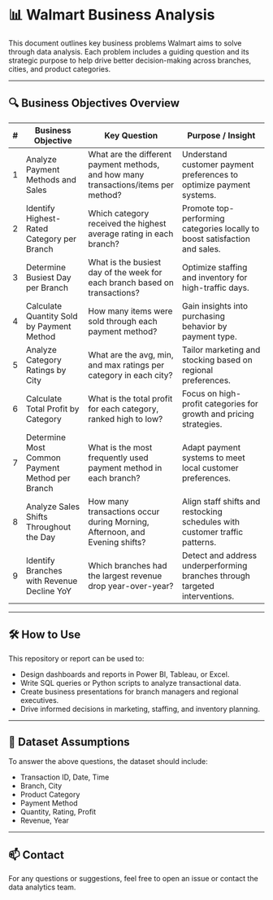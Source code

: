# 📊 Walmart Business Analysis

This document outlines key business problems Walmart aims to solve through data analysis. Each problem includes a guiding question and its strategic purpose to help drive better decision-making across branches, cities, and product categories.

---

## 🔍 Business Objectives Overview

| # | Business Objective                              | Key Question                                                                 | Purpose / Insight                                                                 |
|--:|--------------------------------------------------|------------------------------------------------------------------------------|-----------------------------------------------------------------------------------|
| 1 | Analyze Payment Methods and Sales                | What are the different payment methods, and how many transactions/items per method? | Understand customer payment preferences to optimize payment systems.         |
| 2 | Identify Highest-Rated Category per Branch       | Which category received the highest average rating in each branch?           | Promote top-performing categories locally to boost satisfaction and sales.       |
| 3 | Determine Busiest Day per Branch                 | What is the busiest day of the week for each branch based on transactions?   | Optimize staffing and inventory for high-traffic days.                           |
| 4 | Calculate Quantity Sold by Payment Method        | How many items were sold through each payment method?                        | Gain insights into purchasing behavior by payment type.                          |
| 5 | Analyze Category Ratings by City                 | What are the avg, min, and max ratings per category in each city?            | Tailor marketing and stocking based on regional preferences.                     |
| 6 | Calculate Total Profit by Category               | What is the total profit for each category, ranked high to low?              | Focus on high-profit categories for growth and pricing strategies.               |
| 7 | Determine Most Common Payment Method per Branch  | What is the most frequently used payment method in each branch?              | Adapt payment systems to meet local customer preferences.                        |
| 8 | Analyze Sales Shifts Throughout the Day          | How many transactions occur during Morning, Afternoon, and Evening shifts?   | Align staff shifts and restocking schedules with customer traffic patterns.      |
| 9 | Identify Branches with Revenue Decline YoY       | Which branches had the largest revenue drop year-over-year?                  | Detect and address underperforming branches through targeted interventions.      |

---

## 🛠️ How to Use

This repository or report can be used to:
- Design dashboards and reports in Power BI, Tableau, or Excel.
- Write SQL queries or Python scripts to analyze transactional data.
- Create business presentations for branch managers and regional executives.
- Drive informed decisions in marketing, staffing, and inventory planning.

---

## 📁 Dataset Assumptions

To answer the above questions, the dataset should include:
- Transaction ID, Date, Time
- Branch, City
- Product Category
- Payment Method
- Quantity, Rating, Profit
- Revenue, Year

---

## 📫 Contact

For any questions or suggestions, feel free to open an issue or contact the data analytics team.

